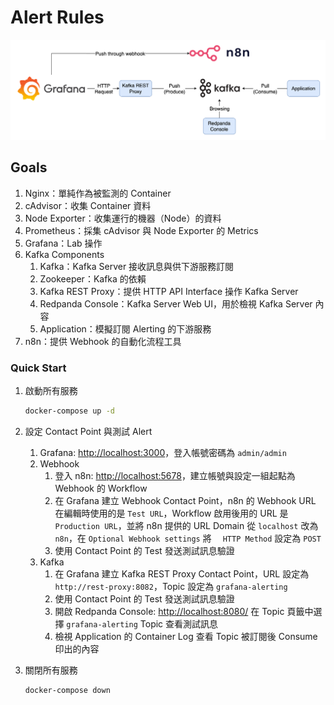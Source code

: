 # Alert Rules

![Lab Architecture](lab-arch.png)

## Goals

1. Nginx：單純作為被監測的 Container
2. cAdvisor：收集 Container 資料
3. Node Exporter：收集運行的機器（Node）的資料
4. Prometheus：採集 cAdvisor 與 Node Exporter 的 Metrics
5. Grafana：Lab 操作
6. Kafka Components
   1. Kafka：Kafka Server 接收訊息與供下游服務訂閱
   2. Zookeeper：Kafka 的依賴
   3. Kafka REST Proxy：提供 HTTP API Interface 操作 Kafka Server
   4. Redpanda Console：Kafka Server Web UI，用於檢視 Kafka Server 內容
   5. Application：模擬訂閱 Alerting 的下游服務
7. n8n：提供 Webhook 的自動化流程工具

### Quick Start

1. 啟動所有服務

   ```bash
   docker-compose up -d
   ```

2. 設定 Contact Point 與測試 Alert
   1. Grafana: <http://localhost:3000>，登入帳號密碼為 `admin/admin`
   2. Webhook
      1. 登入 n8n: [http://localhost:5678](http://localhost:5678)，建立帳號與設定一組起點為 Webhook 的 Workflow
      2. 在 Grafana 建立 Webhook Contact Point，n8n 的 Webhook URL 在編輯時使用的是 `Test URL`，Workflow 啟用後用的 URL 是 `Production URL`，並將 n8n 提供的 URL Domain 從 `localhost` 改為 `n8n`，在 `Optional Webhook settings` 將 　`HTTP Method` 設定為 `POST`
      3. 使用 Contact Point 的 Test 發送測試訊息驗證
   3. Kafka
      1. 在 Grafana 建立 Kafka REST Proxy Contact Point，URL 設定為 `http://rest-proxy:8082`，Topic 設定為 `grafana-alerting`
      2. 使用 Contact Point 的 Test 發送測試訊息驗證
      3. 開啟 Redpanda Console: <http://localhost:8080/> 在 Topic 頁籤中選擇 `grafana-alerting` Topic 查看測試訊息
      4. 檢視 Application 的 Container Log 查看 Topic 被訂閱後 Consume 印出的內容

3. 關閉所有服務

   ```bash
   docker-compose down
   ```
